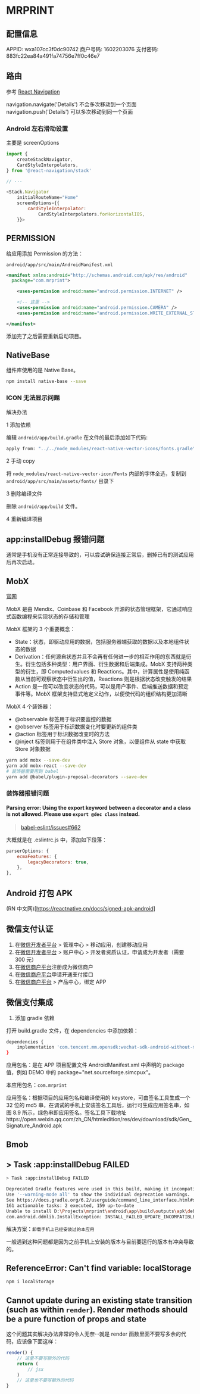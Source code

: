 # MRPRINT

## 配置信息

APPID: wxa107cc3f0dc90742
商户号码: 1602203076
支付密码: 883fc22ea84a491fa74756e7ff0c46e7

## 路由

参考 [React Navigation](https://reactnavigation.org/)

navigation.navigate('Details') 不会多次移动到一个页面
navigation.push('Details') 可以多次移动到同一个页面

### Android 左右滑动设置

主要是 screenOptions

```javascript
import {
    createStackNavigator,
    CardStyleInterpolators,
} from '@react-navigation/stack'

// ···

<Stack.Navigator
    initialRouteName="Home"
    screenOptions={{
        cardStyleInterpolator:
            CardStyleInterpolators.forHorizontalIOS,
    }}>
```

## PERMISSION

给应用添加 Permission 的方法：

`android/app/src/main/AndroidManifest.xml`

```xml
<manifest xmlns:android="http://schemas.android.com/apk/res/android"
  package="com.mrprint">

    <uses-permission android:name="android.permission.INTERNET" />

    <!-- 这里 -->
    <uses-permission android:name="android.permission.CAMERA" />
    <uses-permission android:name="android.permission.WRITE_EXTERNAL_STORAGE" />

</manifest>
```

添加完了之后需要重新启动项目。

## NativeBase

组件库使用的是 Native Base。

```bash
npm install native-base --save
```

### ICON 无法显示问题

解决办法

1 添加依赖

编辑 `android/app/build.gradle` 在文件的最后添加如下代码:

```bash
apply from: "../../node_modules/react-native-vector-icons/fonts.gradle"
```

2 手动 copy

将 `node_modules/react-native-vector-icon/Fonts` 内部的字体全选，复制到 `android/app/src/main/assets/fonts/` 目录下

3 删除编译文件

删除 `android/app/build` 文件。

4 重新编译项目

## app:installDebug 报错问题

通常是手机没有正常连接导致的，可以尝试确保连接正常后，删掉已有的测试应用后再次启动。

## MobX

[官网](https://mobx.js.org/README.html)

MobX 是由 Mendix、Coinbase 和 Facebook 开源的状态管理框架，它通过响应式函数编程来实现状态的存储和管理

MobX 框架的 3 个重要概念：

-   State：状态，即驱动应用的数据，包括服务器端获取的数据以及本地组件状态的数据
-   Derivation：任何源自状态并且不会再有任何进一步的相互作用的东西就是衍生。衍生包括多种类型：用户界面、衍生数据和后端集成。MobX 支持两种类型的衍生，即 Computedvalues 和 Reactions。其中，计算属性是使用纯函数从当前可观察状态中衍生出的值，Reactions 则是根据状态改变触发的结果
-   Action 是一段可以改变状态的代码，可以是用户事件、后端推送数据和预定事件等。MobX 框架支持显式地定义动作，以便使代码的组织结构更加清晰

MobX 4 个装饰器：

-   @observable 标签用于标识要监控的数据
-   @observer 标签用于标识数据变化时要更新的组件类
-   @action 标签用于标识数据改变时的方法
-   @inject 标签则用于在组件类中注入 Store 对象，以便组件从 state 中获取 Store 对象数据

```bash
yarn add mobx --save-dev
yarn add mobx-react --save-dev
# 装饰器需要用到 babel
yarn add @babel/plugin-proposal-decorators --save-dev
```

### 装饰器报错问题

#### Parsing error: Using the export keyword between a decorator and a class is not allowed. Please use `export @dec class` instead.

> [babel-eslint/issues#662](https://github.com/babel/babel-eslint/issues/662)

大概就是在 .eslintrc.js 中，添加如下段落：

```js
parserOptions: {
    ecmaFeatures: {
        legacyDecorators: true,
    },
},
```

## Android 打包 APK

(RN 中文网)[https://reactnative.cn/docs/signed-apk-android]

## 微信支付认证

1. 在[微信开发者平台](https://open.weixin.qq.com/) > 管理中心 > 移动应用，创建移动应用
2. 在[微信开发者平台](https://open.weixin.qq.com/) > 账户中心 > 开发者资质认证，申请成为开发者（需要 300 元）
3. 在[微信商户平台](https://pay.weixin.qq.com/index.php/core/home/login?return_url=%2F)注册成为微信商户
4. 在[微信商户平台](https://pay.weixin.qq.com/index.php/core/home/login?return_url=%2F)申请开通支付接口
5. 在[微信商户平台](https://pay.weixin.qq.com/index.php/core/home/login?return_url=%2F) > 产品中心，绑定 APP

## 微信支付集成

1. 添加 gradle 依赖

打开 build.gradle 文件，在 dependencies 中添加依赖：

```bash
dependencies {
    implementation 'com.tencent.mm.opensdk:wechat-sdk-android-without-mta:+'
}
```

应用包名：是在 APP 项目配置文件 AndroidManifest.xml 中声明的 package 值，例如 DEMO 中的 package="net.sourceforge.simcpux"。

本应用包名：`com.mrprint`

应用签名：根据项目的应用包名和编译使用的 keystore，可由签名工具生成一个 32 位的 md5 串，在调试的手机上安装签名工具后，运行可生成应用签名串，如图 8.9 所示，绿色串即应用签名。签名工具下载地址https://open.weixin.qq.com/zh_CN/htmledition/res/dev/download/sdk/Gen_Signature_Android.apk

## Bmob

## > Task :app:installDebug FAILED

```bash
> Task :app:installDebug FAILED

Deprecated Gradle features were used in this build, making it incompatible with Gradle 7.0.
Use '--warning-mode all' to show the individual deprecation warnings.
See https://docs.gradle.org/6.2/userguide/command_line_interface.html#sec:command_line_warnings
161 actionable tasks: 2 executed, 159 up-to-date
Unable to install D:\Projects\mrprint\android\app\build\outputs\apk\debug\app-debug.apk
com.android.ddmlib.InstallException: INSTALL_FAILED_UPDATE_INCOMPATIBLE: Package com.mrprint signatures do not match previously installed version; ignoring!
```

解决方案：`卸载手机上已经安装过的本应用`

一般遇到这种问题都是因为之前手机上安装的版本与目前要运行的版本有冲突导致的。

## ReferenceError: Can't find variable: localStorage

```bash
npm i localStorage
```

## Cannot update during an existing state transition (such as within `render`). Render methods should be a pure function of props and state

这个问题其实解决办法非常的令人无奈···就是 render 函数里面不要写多余的代码，应该像下面这样：

```js
render() {
    // 这里不要写额外的代码
    return (
        // jsx
    )
    // 这里也不要写额外的代码
}
```
